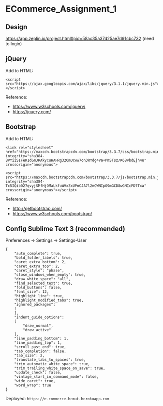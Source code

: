 # ECommerce_Assignment_1

## Design
https://app.zeplin.io/project.html#pid=58ac35a37d25ae7d91cbc732 (need to login)

## jQuery
Add to HTML:
```
<script src="https://ajax.googleapis.com/ajax/libs/jquery/3.1.1/jquery.min.js"></script>
```
Reference:
- https://www.w3schools.com/jquery/
- https://jquery.com/

## Bootstrap
Add to HTML:
```
<link rel="stylesheet" href="https://maxcdn.bootstrapcdn.com/bootstrap/3.3.7/css/bootstrap.min.css" integrity="sha384-BVYiiSIFeK1dGmJRAkycuHAHRg32OmUcww7on3RYdg4Va+PmSTsz/K68vbdEjh4u" crossorigin="anonymous">

<script src="https://maxcdn.bootstrapcdn.com/bootstrap/3.3.7/js/bootstrap.min.js" integrity="sha384-Tc5IQib027qvyjSMfHjOMaLkfuWVxZxUPnCJA7l2mCWNIpG9mGCD8wGNIcPD7Txa" crossorigin="anonymous"></script>
```
Reference:
- http://getbootstrap.com/
- https://www.w3schools.com/bootstrap/

## Config Sublime Text 3 (recommended)
Preferences -> Settings -> Settings-User

```
{
	"auto_complete": true,
	"bold_folder_labels": true,
	"caret_extra_bottom": 2,
	"caret_extra_top": 2,
	"caret_style": "phase",
	"close_windows_when_empty": true,
	"draw_white_space": "all",
	"find_selected_text": true,
	"fold_buttons": false,
	"font_size": 12,
	"highlight_line": true,
	"highlight_modified_tabs": true,
	"ignored_packages":
	[
	],
	"indent_guide_options":
	[
		"draw_normal",
		"draw_active"
	],
	"line_padding_bottom": 1,
	"line_padding_top": 1,
	"scroll_past_end": true,
	"tab_completion": false,
	"tab_size": 2,
	"translate_tabs_to_spaces": true,
	"trim_automatic_white_space": true,
	"trim_trailing_white_space_on_save": true,
	"update_check": false,
	"vintage_start_in_command_mode": false,
	"wide_caret": true,
	"word_wrap": true
}
```

Deployed: ```https://e-commerce-hcmut.herokuapp.com```
